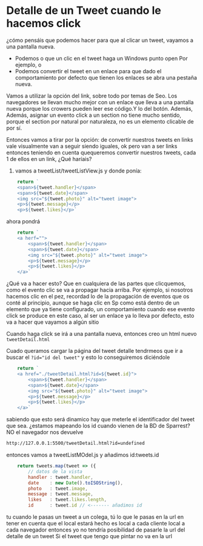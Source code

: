 # Detalle de un Tweet cuando le hacemos click


¿cómo pensáis que podemos hacer para que al clicar un tweet, vayamos a una pantalla nueva.

* Podemos o que un clic en el tweet haga un Windows punto open Por ejemplo, o 
* Podemos convertir el tweet en un enlace para que dado el comportamiento por defecto que tienen los enlaces se abra una pestaña nueva.

Vamos a utilizar la opción del link, sobre todo por temas de Seo. Los navegadores se llevan mucho mejor con un enlace que lleva a una pantalla nueva porque los crowers pueden leer ese código.Y lo del botón. Además, Además, asignar un evento click a un section no tiene mucho sentido, porque el section por natural por naturaleza, no es un elemento clicable de por sí. 

Entonces vamos a tirar por la opción: de convertir nuestros tweets en links vale visualmente van a seguir siendo iguales, ok pero van a ser links entonces teniendo en cuenta quequeremos convertir nuestros tweets, cada 1 de ellos en un link, ¿Qué haríais?

1. vamos a tweetList/tweetListView.js y donde ponía:

```js
    return `
    <span>${tweet.handler}</span>
    <span>${tweet.date}</span>
    <img src="${tweet.photo}" alt="tweet image">
    <p>${tweet.message}</p>
    <p>${tweet.likes}</p>`
```

ahora pondrá

```js
    return `
    <a herf="">
        <span>${tweet.handler}</span>
        <span>${tweet.date}</span>
        <img src="${tweet.photo}" alt="tweet image">
        <p>${tweet.message}</p>
        <p>${tweet.likes}</p>
    </a>`
```

¿Qué va a hacer esto? Que en cualquiera de las partes que clicquemos, como el evento clic se va a propagar hacia arriba. Por ejemplo, si nosotros hacemos clic en el pez, recordad lo de la propagación de eventos que os conté al principio, aunque se haga clic en Sp como está dentro de un elemento que ya tiene configurado, un comportamiento cuando ese evento click se produce en este caso, al ser un enlace ya lo lleva por defecto, esto va a hacer que vayamos a algún sitio


Cuando haga click se irá a una pantalla nueva, entonces creo un html nuevo `tweetDetail.html`


Cuado queramos cargar la página del tweet detalle tendrmeos que ir a buscar el `?id="id del tweet"` y esto lo conseguiremos diciéndole 

```js
    return `
    <a href="./tweetDetail.html?id=${tweet.id}">
        <span>${tweet.handler}</span>
        <span>${tweet.date}</span>
        <img src="${tweet.photo}" alt="tweet image">
        <p>${tweet.message}</p>
        <p>${tweet.likes}</p>
    </a>`
```
sabiendo que esto será dinamico hay que meterle el identificador del tweet que sea. ¿estamos mapeando los id cuando vienen de la BD de Sparrest? NO
el navegador nos devuelve
```sh
http://127.0.0.1:5500/tweetDetail.html?id=undefined
```
entonces vamos a tweetListMOdel.js y añadimos id:tweets.id
```js
    return tweets.map(tweet => ({
        // datos de la vista
        handler : tweet.handler,
        date    : new Date().toISOString(),
        photo   : tweet.image,
        message : tweet.message,
        likes   : tweet.likes.length,
        id      : tweet.id // <------- añadimos id
```

tu cuando le pasas un tweet a un colega, tú lo que le pasas en la url en tener en cuenta que el local estará hecho es local a cada cliente local a cada navegador entonces yo no tendría posibilidad de pasarle la url del detalle de un tweet Si el tweet que tengo que pintar no va en la url
